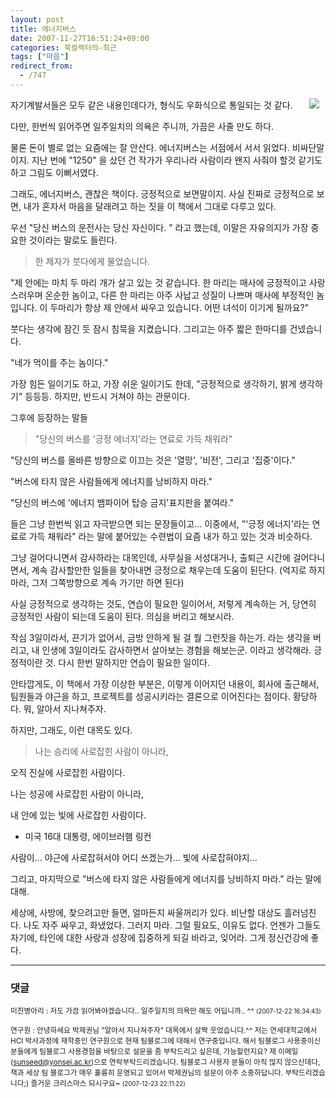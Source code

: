 ```yaml
---
layout: post
title: 에너지버스
date: 2007-11-27T16:51:24+09:00
categories: 북컬렉터의-최근
tags: ["마음"]
redirect_from:
  - /747
---
```


<a href="http://www.aladdin.co.kr/shop/wproduct.aspx?ISBN=8995881658&amp;ttbkey=ttbjinto1216001&amp;copyPaper=1"><img src="http://image.aladdin.co.kr/coveretc/book/covermini/8995881658_1.jpg" align=right hspace=10 /></a>

자기계발서들은 모두 같은 내용인데다가, 형식도 우화식으로 통일되는 것 같다.

다만, 한번씩 읽어주면 일주일치의 의욕은 주니까, 가끔은 사줄 만도 하다.

물론 돈이 별로 없는 요즘에는 잘 안산다. 에너지버스는 서점에서 서서 읽었다. 비싸단말이지. 지난 번에 "1250" 을 샀던 건 작가가 우리나라 사람이라 왠지 사줘야 할것 같기도 하고 그림도 이뻐서였다.

그래도, 에너지버스, 괜찮은 책이다. 긍정적으로 보면말이지. 사실 진짜로 긍정적으로 보면, 내가 혼자서 마음을 달래려고 하는 짓을 이 책에서 그대로 다루고 있다.

우선 "당신 버스의 운전사는 당신 자신이다. " 라고 했는데, 이말은 자유의지가 가장 중요한 것이라는 말로도 들린다.

> 한 제자가 붓다에게 물었습니다.

"제 안에는 마치 두 마리 개가 살고 있는 것 같습니다. 한 마리는 매사에 긍정적이고 사랑스러우며 온순한 놈이고, 다른 한 마리는 아주 사납고 성질이 나쁘며 매사에 부정적인 놈입니다. 이 두마리가 항상 제 안에서 싸우고 있습니다. 어떤 녀석이 이기게 될까요?"

붓다는 생각에 잠긴 듯 잠시 침묵을 지켰습니다. 그리고는 아주 짧은 한마디를 건넸습니다.

"네가 먹이를 주는 놈이다."

가장 힘든 일이기도 하고, 가장 쉬운 일이기도 한데, "긍정적으로 생각하기, 밝게 생각하기" 등등등. 하지만, 반드시 거쳐야 하는 관문이다.

그후에 등장하는 말들

> "당신의 버스를 '긍정 에너지'라는 연료로 가득 채워라"

"당신의 버스를 올바른 방향으로 이끄는 것은 '열망', '비전', 그리고 '집중'이다."

"버스에 타지 않은 사람들에게 에너지를 낭비하지 마라."

"당신의 버스에 '에너지 뱀파이어 탑승 금지'표지판을 붙여라."

들은 그냥 한번씩 읽고 자극받으면 되는 문장들이고... 이중에서, "'긍정 에너지'라는 연료로 가득 채워라" 라는 말에 붙어있는 수련법이 요즘 내가 하고 있는 것과 비슷하다.

그냥 걸어다니면서 감사하라는 대목인데, 사무실을 서성대거나, 출퇴근 시간에 걸어다니면서, 계속 감사할만한 일들을 찾아내면 긍정으로 채우는데 도움이 된단다. (억지로 하지 마라, 그저 그쪽방향으로 계속 가기만 하면 된다)

사실 긍정적으로 생각하는 것도, 연습이 필요한 일이어서, 저렇게 계속하는 거, 당연히 긍정적인 사람이 되는데 도움이 된다. 의심을 버리고 해보시라.

작심 3일이라서, 끈기가 없어서, 금방 안하게 될 걸 뭘 그런짓을 하는가. 라는 생각을 버리고, 내 인생에 3일이라도 감사하면서 살아보는 경험을 해보는군. 이라고 생각해라. 긍정적이란 것. 다시 한번 말하지만 연습이 필요한 일이다.

안타깝게도, 이 책에서 가장 이상한 부분은, 이렇게 이어지던 내용이, 회사에 출근해서, 팀원들과 야근을 하고, 프로젝트를 성공시키라는 결론으로 이어진다는 점이다. 황당하다. 뭐, 알아서 지나쳐주자.

하지만, 그래도, 이런 대목도 있다.

> 나는 승리에 사로잡힌 사람이 아니라,

오직 진실에 사로잡힌 사람이다.

나는 성공에 사로잡힌 사람이 아니라,

내 안에 있는 빛에 사로잡힌 사람이다.

- 미국 16대 대통령, 에이브러햄 링컨

사람이... 야근에 사로잡혀서야 어디 쓰겠는가... 빛에 사로잡혀야지...

그리고, 마지막으로 "버스에 타지 않은 사람들에게 에너지를 낭비하지 마라." 라는 말에 대해.

세상에, 사방에, 찾으려고만 들면, 얼마든지 싸울꺼리가 있다. 비난할 대상도 흘러넘친다. 나도 자주 싸우고, 화냈었다. 그러지 마라. 그럴 필요도, 이유도 없다. 언젠가 그들도 자기에, 타인에 대한 사랑과 성장에 집중하게 되길 바라고, 잊어라. 그게 정신건강에 좋다.

* * *

### 댓글



<!--- cmt:1125 --->
<!--- mail: --->
<!--- parent:0 --->

<small>미친병아리 : 저도 가끔 읽어봐야겠습니다.. 일주일치의 의욕만 해도 어딥니까.. ^^ <small>(2007-12-22 16:34:43)</small></small>


<!--- cmt:1126 --->
<!--- mail: --->
<!--- parent:0 --->

<small>연구원 : 안녕하세요 박제권님 "알아서 지나쳐주자" 대목에서 살짝 웃었습니다.^^  저는 연세대학교에서 HCI 박사과정에 재학중인 연구원으로 현재 팀블로그에 대해서 연구중입니다. 해서 팀블로그 사용중이신 분들에게 팀블로그 사용경험을 바탕으로 설문을 좀 부탁드리고 싶은데, 가능할런지요? 제 이메일(sunseed@yonsei.ac.kr)으로 연락부탁드리겠습니다. 팀블로그 사용자 분들이 아직 많지 않으신데다, 책과 세상 팀 블로그가 매우 훌륭히 운영되고 있어서 박제권님의 설문이 아주 소중하답니다. 부탁드리겠습니다;) 즐거운 크리스마스 되시구요~ <small>(2007-12-23 22:11:22)</small></small>

